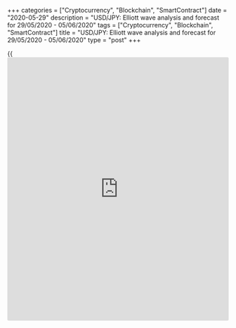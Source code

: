 +++
categories = ["Cryptocurrency", "Blockchain", "SmartContract"]
date = "2020-05-29"
description = "USD/JPY: Elliott wave analysis and forecast for 29/05/2020 - 05/06/2020"
tags = ["Cryptocurrency", "Blockchain", "SmartContract"]
title = "USD/JPY: Elliott wave analysis and forecast for 29/05/2020 - 05/06/2020"
type = "post"
+++

{{<iframe id="large-banner" src="https://www.bounty.group/#slide=9.0" width="100%" height="600" scrolling="no" style="border: 0px solid rgb(216, 221, 230); border-radius: 3px;">}}

May 29, 2020

May 29, 2020

USD/JPY: Elliott wave analysis and forecast for 29/05/2020 –
05/06/2020Alex Geuta

## [USD/JPY][1] remains likely to grow. Estimated pivot point is at a
level of 106.77.

 **Main scenario:** consider long positions from corrections above the
level of 106.77 with a target of 109.51 – 111.80.

 **Alternative scenario:** breakout and consolidation below the level of
106.77 will allow the pair to continue declining to the levels of 105.99
– 105.00.

 **Analysis:** On the [daily](https://www.fintecher.org/2020/03/03/forex-trading-daily-strategy/) time frame, apparently a descending
correction of larger degree finished forming as wave B and wave С
started developing. On the H4 time frame, the first wave 1 of (1) of C
formed and a local correction finished forming as wave 2 of (1).
Apparently, wave  3 of (1) started forming on the H1 time frame. Inside
it, there’s the first wave i of 3 formed and a descending correction
developing as wave ii of 3. Wave (c) of ii is nearing completion as part
of wave ii of 3. If the presumption is correct, after correction, the
pair will continue to rise to the levels of 109.51 – 111.80. The level
of 106.77 is critical in this scenario as the breakout will enable the
pair to continue declining to the levels of 105.99 – 105.00.

![LiteForex: USD/JPY: Elliott wave analysis and forecast for 29/05/2020
– 05/06/2020][2]

* * *

![LiteForex: USD/JPY: Elliott wave analysis and forecast for 29/05/2020
– 05/06/2020][3]

* * *

![LiteForex: USD/JPY: Elliott wave analysis and forecast for 29/05/2020
– 05/06/2020][4]

* * *

P.S. Did you like my article? Share it in social networks: it will be
the best “thank you" :)

Ask me questions and comment below. I’ll be glad to answer your
questions and give necessary explanations.

 **Useful links:**

  * I recommend trying to trade with a reliable broker [here][5]. The system allows you to trade by yourself or copy successful traders from all across the globe.
  * Use my promo-code BLOG for getting deposit bonus 50% on LiteForex platform. Just enter this code in the appropriate field while [depositing][6] your trading account.
  * Telegram channel with high-quality analytics, Forex reviews, training articles, and other useful things for traders <t.me/liteforex>

## Price chart of USDJPY in real time mode

![USD/JPY: Elliott wave analysis and forecast for 29/05/2020 –
05/06/2020][7]

The content of this article reflects the author’s opinion and does not
necessarily reflect the official position of LiteForex. The material
published on this page is provided for informational purposes only and
should not be considered as the provision of investment advice for the
purposes of Directive 2004/39/EC.

Rate this article:

{{value}}

( {{count}} {{title}} )

   1. my.liteforex.com/trading/chart?symbol=USDJPY
   2. cdn.liteforex.com/cache/uploads/blog_post/wave-analisys/29-05-2020/USDJPYH1.png?w=30&s=e401501409a97f00e66b88df0e2677b2
   3. cdn.liteforex.com/cache/uploads/blog_post/wave-analisys/29-05-2020/USDJPYH4.png?w=30&s=b199e61aed5ae6b263cf98f9ee1f2f53
   4. cdn.liteforex.com/cache/uploads/blog_post/wave-analisys/29-05-2020/USDJPYDaily.png?w=30&s=390ef62336332ef160d300d27e7f919a
   5. my.liteforex.com/?category=analysts-opinions&slug=usdjpy-elliott-wave-analysis-and-forecast-for-29052020---05062020&openPopup=%2Fregistration%2Fpopup&utm_source=blog&utm_medium=article&utm_campaign=bonus
   6. my.liteforex.com/deposit/?category=analysts-opinions&slug=usdjpy-elliott-wave-analysis-and-forecast-for-29052020---05062020&promo_code=BLOG&utm_source=blog&utm_medium=article&utm_campaign=bonus
   7. cdn.liteforex.com/cache/uploads/blog_post/wave-analisys/Previews-elliot-waves/usdjpy-elliott-wave-analysis-liteforex-blog-preview.jpg?q=75&w=1000&s=f0867c01908a5c33b4093c1e777d00f6